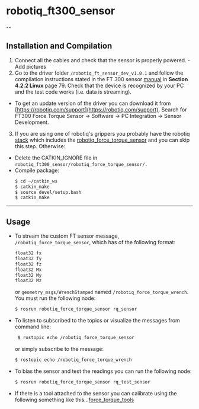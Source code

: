 # robotiq_ft300_sensor


--

## Installation and Compilation
  1. Connect all the cables and check that the sensor is properly powered. 
    - Add pictures
  2. Go to the driver folder `/robotiq_ft_sensor_dev_v1.0.1` and follow the compilation instructions stated in the FT 300 sensor [manual](https://assets.robotiq.com/website-assets/support_documents/document/FT_Sensor_Instruction_Manual_PDF_20181218.pdf) in **Section 4.2.2 Linux** page 79. Check that the device is recognized by your PC and the test code works (i.e. data is streaming). 
  - To get an update version of the driver you can download it from [https://robotiq.com/support](https://robotiq.com/support). Search for FT300 Force Torque Sensor -> Software -> PC Integration -> Sensor Development. 
   
  3. If you are using one of robotiq's grippers you probably have the robotiq [stack](https://github.com/ros-industrial/robotiq/tree/indigo-devel) which includes the [robotiq_force_torque_sensor](https://github.com/ros-industrial/robotiq/tree/indigo-devel/robotiq_force_torque_sensor) and you can skip this step. Otherwise:
  - Delete the CATKIN_IGNORE file in `robotiq_ft300_sensor/robotiq_force_torque_sensor/.`
  - Compile package:
    ```bash
    $ cd ~/catkin_ws
    $ catkin_make
    $ source devel/setup.bash
    $ catkin_make
    ```
---
## Usage    
- To stream the custom FT sensor message, `/robotiq_force_torque_sensor`, which has of the following format:
    ```bash
    float32 fx
    float32 fy
    float32 fz
    float32 Mx
    float32 My
    float32 Mz
     ```
     or `geometry_msgs/WrenchStamped` named `/robotiq_force_torque_wrench`. You must run the following node:
    ```bash
    $ rosrun robotiq_force_torque_sensor rq_sensor
    ```
 - To listen to subscribed to the topics or visualize the messages from command line:
   ```bash
    $ rostopic echo /robotiq_force_torque_sensor
   ```
   or simply subscribe to the message:
    ```bash
    $ rostopic echo /robotiq_force_torque_wrench
    ```
 - To bias the sensor and test the readings you can run the following node:
    ```bash
    $ rosrun robotiq_force_torque_sensor rq_test_sensor
    ```
 - If there is a tool attached to the sensor you can calibrate using the following something like this...[force_torque_tools](https://github.com/kth-ros-pkg/force_torque_tools)
